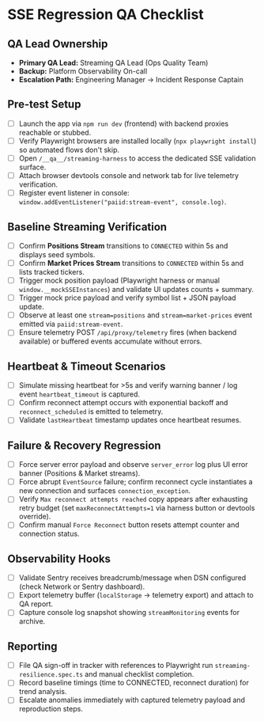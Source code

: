 # SSE Regression QA Checklist

## QA Lead Ownership

- **Primary QA Lead:** Streaming QA Lead (Ops Quality Team)
- **Backup:** Platform Observability On-call
- **Escalation Path:** Engineering Manager → Incident Response Captain

## Pre-test Setup

- [ ] Launch the app via `npm run dev` (frontend) with backend proxies reachable or stubbed.
- [ ] Verify Playwright browsers are installed locally (`npx playwright install`) so automated flows don't skip.
- [ ] Open `/__qa__/streaming-harness` to access the dedicated SSE validation surface.
- [ ] Attach browser devtools console and network tab for live telemetry verification.
- [ ] Register event listener in console: `window.addEventListener("paiid:stream-event", console.log)`.

## Baseline Streaming Verification

- [ ] Confirm **Positions Stream** transitions to `CONNECTED` within 5s and displays seed symbols.
- [ ] Confirm **Market Prices Stream** transitions to `CONNECTED` within 5s and lists tracked tickers.
- [ ] Trigger mock position payload (Playwright harness or manual `window.__mockSSEInstances`) and validate UI updates counts + summary.
- [ ] Trigger mock price payload and verify symbol list + JSON payload update.
- [ ] Observe at least one `stream=positions` and `stream=market-prices` event emitted via `paiid:stream-event`.
- [ ] Ensure telemetry POST `/api/proxy/telemetry` fires (when backend available) or buffered events accumulate without errors.

## Heartbeat & Timeout Scenarios

- [ ] Simulate missing heartbeat for >5s and verify warning banner / log event `heartbeat_timeout` is captured.
- [ ] Confirm reconnect attempt occurs with exponential backoff and `reconnect_scheduled` is emitted to telemetry.
- [ ] Validate `lastHeartbeat` timestamp updates once heartbeat resumes.

## Failure & Recovery Regression

- [ ] Force server error payload and observe `server_error` log plus UI error banner (Positions & Market streams).
- [ ] Force abrupt `EventSource` failure; confirm reconnect cycle instantiates a new connection and surfaces `connection_exception`.
- [ ] Verify `Max reconnect attempts reached` copy appears after exhausting retry budget (set `maxReconnectAttempts=1` via harness button or devtools override).
- [ ] Confirm manual `Force Reconnect` button resets attempt counter and connection status.

## Observability Hooks

- [ ] Validate Sentry receives breadcrumb/message when DSN configured (check Network or Sentry dashboard).
- [ ] Export telemetry buffer (`localStorage` → telemetry export) and attach to QA report.
- [ ] Capture console log snapshot showing `streamMonitoring` events for archive.

## Reporting

- [ ] File QA sign-off in tracker with references to Playwright run `streaming-resilience.spec.ts` and manual checklist completion.
- [ ] Record baseline timings (time to CONNECTED, reconnect duration) for trend analysis.
- [ ] Escalate anomalies immediately with captured telemetry payload and reproduction steps.
